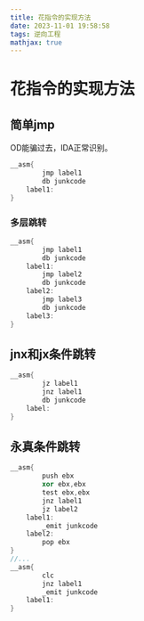 ```yaml
---
title: 花指令的实现方法
date: 2023-11-01 19:58:58
tags: 逆向工程
mathjax: true
---
```


# 花指令的实现方法

## 简单jmp

OD能骗过去，IDA正常识别。

```c++
__asm{
    	jmp label1
    	db junkcode
    label1:
}
```

### 多层跳转

```c++
__asm{
        jmp label1
    	db junkcode
    label1:
    	jmp label2
    	db junkcode
    label2:
    	jmp label3
    	db junkcode
    label3:
}
```

## jnx和jx条件跳转

```c++
__asm{
    	jz label1
    	jnz label1
    	db junkcode
    label:
}
```

## 永真条件跳转

```c++
__asm{
        push ebx
        xor ebx,ebx
        test ebx,ebx
        jnz label1
        jz label2
    label1:
        _emit junkcode
    label2:
        pop ebx
}
//...
__asm{
        clc
        jnz label1
        _emit junkcode
    label1:
}
```

